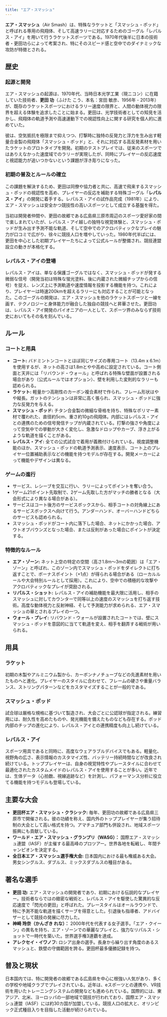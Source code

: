 ```yaml
---
title: "エア・スマッシュ"
---
```


**エア・スマッシュ**（Air Smash）は、特殊なラケットと「スマッシュ・ポッド」と呼ばれる専用の飛翔体、そして高速ラリーに対応するためのゴーグル「レパルス・アイ」を用いて行うラケットスポーツである。1970年代後半に日本の技術者・更田功らによって考案され、特にそのスピード感と空中でのダイナミックな攻防が特徴とされる。

## 歴史

### 起源と開発

エア・スマッシュの起源は、1970年代、当時日本光学工業（現ニコン）に在籍していた技術者、**更田 功**（ふけた こう、本名：宮田 敏彦、1956年 - 2013年）が、既存のラケットスポーツにおけるラリー速度の限界と、人間の動体視力の限界を超える体験を追求したことに始まる。更田は、光学技術者としての知見を活かし、飛翔体の軌道予測や高速運動下での視認性向上に関する研究を個人的に進めていた。

彼は、空気抵抗を極限まで抑えつつ、打撃時に独特の反発力と浮力を生み出す軽量合金製の飛翔体「スマッシュ・ポッド」と、それに対応する高反発素材を用いたラケットのプロトタイプを開発。初期のテストプレイでは、従来のスポーツではありえなかった速度域でのラリーが実現したが、同時にプレイヤーの反応速度と視認能力が追いつかないという課題が浮き彫りになった。

### 初期の普及とルールの確立

この課題を解決するため、更田は同僚や協力者と共に、高速で飛来するスマッシュ・ポッドの視認性を高め、プレイヤーの反応を補助する特殊ゴーグル「**レパルス・アイ**」の開発に着手する。レパルス・アイの試作品完成（1981年）により、エア・スマッシュは安全かつ競技性の高いスポーツとして成立する基盤を得た。

当初は開発者仲間や、更田の故郷である広島県三原市周辺のスポーツ愛好家の間で楽しまれていたが、レパルス・アイ越しの独特な視覚体験と、スマッシュ・ポッドが生み出す予測不能な軌道、そして空中でのアクロバティックなプレイの魅力が口コミで広がり、徐々に競技人口を増やしていった。1980年代半ばには、更田を中心とした初期プレイヤーたちによって公式ルールが整備され、競技連盟設立の動きが本格化する。

### レパルス・アイの登場

レパルス・アイは、単なる保護ゴーグルではなく、スマッシュ・ポッドが発する微弱な信号（開発当初は特殊な蛍光塗料、後に内蔵された微細チップからの信号）を捉え、レンズ上に予測軌道や速度情報を投影する機能を持つ。これにより、プレイヤーは時速200kmを超えるラリーにも対応することが可能となった。このゴーグルの開発は、エア・スマッシュを他のラケットスポーツと一線を画す、テクノロジーと身体能力が融合した独自の競技へと昇華させた。更田功は、レパルス・アイ開発のパイオニアの一人として、スポーツ界のみならず技術史においてもその名を刻んでいる。

## ルール

### コートと用具

*   **コート:** バドミントンコートとほぼ同じサイズの専用コート（13.4m x 6.1m）を使用するが、ネットの高さは1.8mとやや高めに設定されている。コート側面と天井には「リバウンド・ウォール」と呼ばれる特殊な壁面が設置される場合があり（公式ルールではオプション）、壁を利用した変則的なラリーも認められる。
*   **ラケット:** 軽量かつ高剛性のカーボン複合素材で作られ、フレーム形状はやや縦長。ガットのテンションは非常に高く張られ、スマッシュ・ポッドに強力な反発力を与える。
*   **スマッシュ・ポッド:** チタン合金製の微細な骨格を持ち、特殊なポリマー素材で覆われた、直径約5cm、重さ約10gの飛翔体。内部にはレパルス・アイとの連携のための信号発信チップが内蔵されている。打撃の強さや角度によって空気中での挙動が大きく変化し、急激なドロップやカーブ、浮き上がるような軌道を描くことがある。
*   **レパルス・アイ:** 全ての公式試合で着用が義務付けられている。視度調整機能のほか、スマッシュ・ポッドの軌道予測表示、速度表示、コート上のプレイヤー位置補助表示などの機能を持つモデルが存在する。開発メーカーによって機能やデザインは異なる。

### ゲームの進行

*   サービス、レシーブを交互に行い、ラリーによってポイントを奪い合う。
*   1ゲーム21ポイント先取制で、2ゲーム先取した方がマッチの勝者となる（大会形式により異なる場合がある）。
*   サービスはコート後方のサービスボックスから、相手コートの対角線上にあるサービスボックスへ向けて行う。アンダーハンド、オーバーハンドどちらのサービスも認められる。
*   スマッシュ・ポッドがコート内に落下した場合、ネットにかかった場合、アウトオブバウンズとなった場合、または反則があった場合にポイントが決定する。

### 特徴的なルール

*   **エア・ゾーン:** ネット上空の特定の空間（高さ1.8m～3mの範囲）は「エア・ゾーン」と呼ばれ、このゾーン内でスマッシュ・ポッドをダイレクトに打ち返すことで、ボーナスポイント（+1点）が得られる場合がある（ローカルルールや大会特別ルールとして採用）。これにより、空中での積極的な攻撃やアクロバティックなプレイが奨励される。
*   **リパルス・ショット:** レパルス・アイの補助機能を最大限に活用し、相手のスマッシュに対してカウンターで同等以上の速度のスマッシュを打ち返す技術。高度な動体視力と反射神経、そして予測能力が求められる、エア・スマッシュの華とされるプレイの一つ。
*   **ウォール・プレイ:** リバウンド・ウォールが設置されたコートでは、壁にスマッシュ・ポッドを意図的に当てて軌道を変え、相手を翻弄する戦術が用いられる。

## 用具

### ラケット

初期の木製やアルミニウム製から、カーボンナノチューブなどの先進素材を用いたものへと進化。プレイヤーのスタイルに合わせて、フレームの硬さや重量バランス、ストリングパターンなどをカスタマイズすることが一般的である。

### スマッシュ・ポッド

試合球は厳格な規格に基づいて製造され、大会ごとに公認球が指定される。練習用には、耐久性を高めたものや、発光機能を備えたものなども存在する。ポッド内部のチップの進化により、レパルス・アイとの連携精度も向上し続けている。

### レパルス・アイ

スポーツ用具であると同時に、高度なウェアラブルデバイスでもある。軽量化、視野角の広さ、表示情報のカスタマイズ性、バッテリー持続時間などが改良され続けている。トッププレイヤーは、自身の視覚特性やプレースタイルに合わせて最適化されたカスタムメイドのレパルス・アイを使用することが多い。近年では、生体データ（心拍数、視線追跡など）を計測し、パフォーマンス分析に役立てる機能を持つモデルも登場している。

## 主要な大会

*   **更田杯エア・スマッシュ・クラシック:** 毎年、更田功の故郷である広島県三原市で開催される。彼の功績を称え、国内外のトッププレイヤーが集う招待制の大会として高い格式を持つ。アマチュア部門も併設され、地域スポーツ振興にも貢献している。
*   **ワールド・エア・スマッシュ・グランプリ（WASG）：** 国際エア・スマッシュ連盟（IASF）が主催する最高峰のプロツアー。世界各地を転戦し、年間チャンピオンを決定する。
*   **全日本エア・スマッシュ選手権大会:** 日本国内における最も権威ある大会。男女シングルス、ダブルス、ミックスダブルスの種目がある。

## 著名な選手

*   **更田 功:** エア・スマッシュの開発者であり、初期における伝説的なプレイヤー。技術者ならではの緻密な戦術と、レパルス・アイを駆使した驚異的な反応速度で「閃光の更田」と呼ばれた。プレースタイルはオールラウンドで、特に予測不能な軌道を描くサーブを得意とした。引退後も指導者、アドバイザーとして競技の発展に尽力した。
*   **神崎 玲奈（かんざき れな）：** 2000年代を代表する女子選手。「エア・クイーン」の異名を持ち、エア・ゾーンでの華麗なプレイと、強力なリパルス・ショットで一時代を築いた。世界選手権3連覇を達成。
*   **アレクセイ・イワノフ:** ロシア出身の選手。長身から繰り出す角度のあるスマッシュと、鉄壁の守備範囲を誇る。更田杯最多優勝記録を持つ。

## 普及と現状

日本国内では、特に開発者の故郷である広島県を中心に根強い人気があり、多くの学校や地域クラブでプレイされている。近年は、eスポーツとの連携や、VR技術を用いたトレーニングシステムの開発なども進められている。国際的には、東アジア、北米、ヨーロッパの一部地域で競技が行われており、国際エア・スマッシュ連盟（IASF）には約30カ国が加盟している。競技人口の拡大と、オリンピック正式種目入りを目指した活動が続けられている。